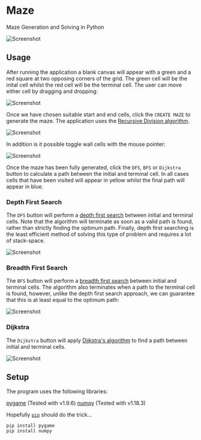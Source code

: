 # Maze
Maze Generation and Solving in Python

![Screenshot](https://github.com/James-P-D/Maze/blob/master/screenshot.gif)

## Usage

After running the application a blank canvas will appear with a green and a red square at two opposing corners of the grid. The green cell will be the inital cell whilst the red cell will be the terminal cell. The user can move either cell by dragging and dropping:

![Screenshot](https://github.com/James-P-D/Maze/blob/master/drag_drop.gif)

Once we have chosen suitable start and end cells, click the `CREATE MAZE` to generate the maze. The application uses the [Recursive Division algorithm](https://en.wikipedia.org/wiki/Maze_generation_algorithm#Recursive_division_method).

![Screenshot](https://github.com/James-P-D/Maze/blob/master/create_maze.gif)

In addition is it possible toggle wall cells with the mouse pointer:

![Screenshot](https://github.com/James-P-D/Maze/blob/master/toggle_cells.gif)

Once the maze has been fully generated, click the `DFS`, `BFS` or `Dijkstra` button to calculate a path between the initial and terminal cell. In all cases cells that have been visited will appear in yellow whilst the final path will appear in blue.

### Depth First Search

The `DFS` button will perform a [depth first search](https://en.wikipedia.org/wiki/Depth-first_search) between initial and terminal cells. Note that the algorithm will terminate as soon as a valid path is found, rather than strictly finding the optimum path. Finally, depth first searching is the least efficient method of solving this type of problem and requires a lot of stack-space.

![Screenshot](https://github.com/James-P-D/Maze/blob/master/dfs.gif)

### Breadth First Search

The `BFS` button will perform a [breadth first search](https://en.wikipedia.org/wiki/Breadth-first_search) between initial and terminal cells. The algorithm also terminates when a path to the terminal cell is found, however, unlike the depth first search approach, we can guarantee that this is at least equal to the optimum path:

![Screenshot](https://github.com/James-P-D/Maze/blob/master/dfs.gif)

### Dijkstra

The `Dijkstra` button will apply [Dijkstra's algorithm](https://en.wikipedia.org/wiki/Dijkstra%27s_algorithm) to find a path between initial and terminal cells. 

![Screenshot](https://github.com/James-P-D/Maze/blob/master/dijkstra.gif)

## Setup

The program uses the following libraries:

[pygame](https://www.pygame.org/) (Tested with v1.9.6)
[numpy](https://numpy.org/) (Tested with v1.18.3)

Hopefully [`pip`](https://en.wikipedia.org/wiki/Pip_(package_manager)) should do the trick...

```
pip install pygame
pip install numpy

```